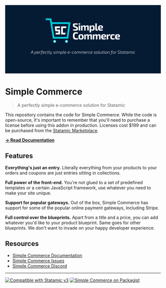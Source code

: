 <img src="./banner.jpg">

# Simple Commerce
> A perfectly simple e-commerce solution for Statamic

This repository contains the code for Simple Commerce. While the code is open-source, it's important to remember that you'll need to purchase a license before using this addon in production. Licenses cost $199 and can be purchased from the [Statamic Marketplace](https://statamic.com/addons/double-three-digital/simple-commerce).

[**→ Read Documentation**](https://sc-docs.doublethree.digital)

## Features

**Everything's just an entry.** Literally everything from your products to your orders and coupons are just entries sitting in collections.

**Full power of the front-end.** You're not glued to a set of predefined templates or a certain JavaScript framework, use whatever you need to make your site unique.

**Support for popular gateways.** Out of the box, Simple Commerce has support for some of the popular online payment gateways, including Stripe.

**Full control over the blueprints.** Apart from a title and a price, you can add whatever you'd like to your product blueprint. Same goes for other blueprints. We don't want to invade on your happy developer experience.

<!--
## Credits
* [Duncan McClean (Developer)](https://github.com/damcclean)
* [David A. Lindahl (Designer)](https://github.com/austriker27)
* [And other contributors](https://github.com/doublethreedigital/simple-commerce/graphs/contributors) -->

## Resources
* [Simple Commerce Documentation](https://sc-docs.doublethree.digital)
* [Simple Commerce Issues](https://github.com/doublethreedigital/simple-commerce/issues)
* [Simple Commerce Discord](https://discord.gg/P3ACYf9)

---

<p>
<a href="https://statamic.com"><img src="https://img.shields.io/badge/Statamic-3.0+-FF269E?style=for-the-badge" alt="Compatible with Statamic v3"></a>
<a href="https://packagist.org/packages/doublethreedigital/simple-commerce/stats"><img src="https://img.shields.io/packagist/v/doublethreedigital/simple-commerce?style=for-the-badge" alt="Simple Commerce on Packagist"></a>
</p>
